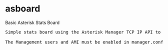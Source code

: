 # asboard
Basic Asterisk Stats Board

<pre>
Simple stats board using the Asterisk Manager TCP IP API to pull data via TCP port 5038. 

The Management users and AMI must be enabled in manager.conf.
</pre>
